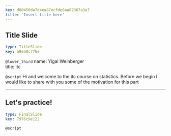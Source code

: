 ```yaml
---
key: d80450da7d4ea87ecfde8aa82367a3a7
title: 'Insert title here'
---
```


## Title Slide

```yaml
type: TitleSlide
key: a9ea0c776e
```

`@lower_third`
name: Yigal Weinberger	
title: itc	

`@script`
Hi and welcome to the itc course on statistics.
Before we begin I would like to share with you some of the motivation for this part

---

## Let's practice!

```yaml
type: FinalSlide
key: 7976c9e122
```

`@script`
